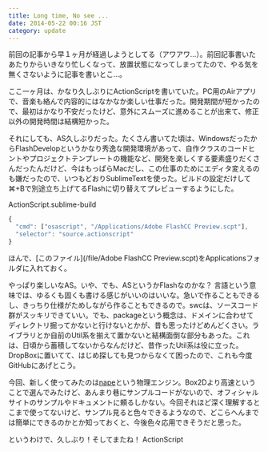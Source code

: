 ```yaml
---
title: Long time, No see ...
date: 2014-05-22 00:16 JST
category: update
---
```


前回の記事から早１ヶ月が経過しようとしてる（アワアワ…）。前回記事書いたあたりからいきなり忙しくなって、放置状態になってしまってたので、やる気を無くさないように記事を書いとこ…。

ここ一ヶ月は、かなり久しぶりにActionScriptを書いていた。PC用のAirアプリで、音楽も絡んで内容的にはなかなか楽しい仕事だった。開発期間が短かったので、最初はかなり不安だったけど、意外にスムーズに進めることが出来て、修正以外の開発時間は結構短かった。

それにしても、AS久しぶりだった。たくさん書いてた頃は、WindowsだったからFlashDevelopというかなり秀逸な開発環境があって、自作クラスのコードヒントやプロジェクトテンプレートの機能など、開発を楽しくする要素盛りだくさんだったんだけど、今はもっぱらMacだし、この仕事のためにエディタ変えるのも嫌だったので、いつもどおりSublimeTextを使った。ビルドの設定だけして⌘+Bで別途立ち上げてるFlashに切り替えてプレビューするようにした。

ActionScript.sublime-build
```javascript
{
  "cmd": ["osascript", "/Applications/Adobe FlashCC Preview.scpt"],
  "selector": "source.actionscript"
}
```

ほんで、[このファイル](/file/Adobe FlashCC Preview.scpt)をApplicationsフォルダに入れておく。

やっぱり楽しいなAS。いや、でも、ASというかFlashなのかな？
言語という意味では、ゆるくも固くも書ける感じがいいのはいいな。急いで作ることもできるし、きっちり仕様がためしながら作ることもできるので。swcは、ソースコード群がスッキリできていい。でも、packageという概念は、ドメインに合わせてディレクトリ掘ってかないと行けないとかが、昔も思ったけどめんどくさい。ライブラリとか自前のUtil系を揃えて置かないと結構面倒な部分もあった。これは、日頃から蓄積してないからなんだけど、昔作ったUtil系は役に立った。DropBoxに置いてて、はじめ探しても見つからなくて困ったので、これも今度GitHubにあげとこう。

今回、新しく使ってみたのは[nape](http://napephys.com)という物理エンジン。Box2Dより高速ということで選んでみたけど、あんまり巷にサンプルコードがないので、オフィシャルサイトのサンプルやドキュメントに頼るしかない。今回それほど深く理解するとこまで使ってないけど、サンプル見ると色々できるようなので、どこらへんまでは簡単にできるのかとか知っておくと、今後色々応用できそうだと思った。

というわけで、久しぶり！そしてまたね！ ActionScript